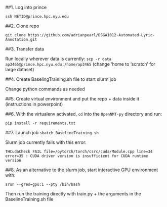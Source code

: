 ##1. Log into prince

`ssh NETID@prince.hpc.nyu.edu`

##2. Clone repo

`git clone https://github.com/adrianpearl/DSGA1012-Automated-Lyric-Annotation.git`

##3. Transfer data

Run locally wherever data is currently:
`scp -r data ap3465@prince.hpc.nyu.edu:/home/ap3465`
(change ‘home to ‘scratch’ for large dataset)

##4. Create BaselingTraining.sh file to start slurm job

Change python commands as needed

##5. Create virtual environment and put the repo + data inside it (instructions in powerpoint)

##6. With the virtualenv activated, `cd` into the `OpenNMT-py` directory and run:

`pip install -r requirements.txt`

##7. Launch job
`sbatch BaselineTraining.sh`

Slurm job currently fails with this error:

`THCudaCheck FAIL file=/pytorch/torch/csrc/cuda/Module.cpp line=34 error=35 : CUDA driver version is insufficient for CUDA runtime version`

##8. As an alternative to the slurm job, start interactive GPU environment with:

`srun --gres=gpu:1 --pty /bin/bash`

Then run the training directly with train.py + the arguments in the BaselineTraining.sh file
